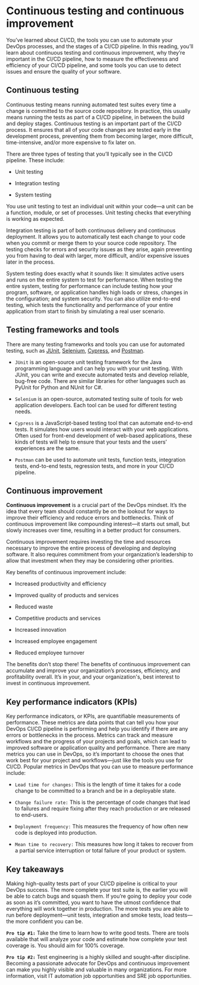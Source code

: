 # Continuous testing and continuous improvement

You’ve learned about CI/CD, the tools you can use to automate your DevOps processes, and the stages of a CI/CD pipeline. In this reading, you’ll learn about continuous testing and continuous improvement, why they’re important in the CI/CD pipeline, how to measure the effectiveness and efficiency of your CI/CD pipeline, and some tools you can use to detect issues and ensure the quality of your software. 

## Continuous testing
Continuous testing means running automated test suites every time a change is committed to the source code repository. In practice, this usually means running the tests as part of a CI/CD pipeline, in between the build and deploy stages. Continuous testing is an important part of the CI/CD process. It ensures that all of your code changes are tested early in the development process, preventing them from becoming larger, more difficult, time-intensive, and/or more expensive to fix later on.

There are three types of testing that you’ll typically see in the CI/CD pipeline. These include:

- Unit testing

- Integration testing

- System testing 

You use unit testing to test an individual unit within your code—a unit can be a function, module, or set of processes. Unit testing checks that everything is working as expected. 

Integration testing is part of both continuous delivery and continuous deployment. It allows you to automatically test each change to your code when you commit or merge them to your source code repository. The testing  checks for errors and security issues as they arise, again preventing you from having to deal with larger, more difficult, and/or expensive issues later in the process. 

System testing does exactly what it sounds like: It simulates active users and runs on the entire system to test for performance. When testing the entire system, testing for performance can include testing how your program, software, or application handles high loads or stress, changes in the configuration; and system  security. You can also utilize end-to-end testing, which tests the functionality and performance of your entire application from start to finish by simulating a real user scenario.

## Testing frameworks and tools
There are many testing frameworks and tools you can use for automated testing, such as [JUnit](https://junit.org/junit5/), [Selenium](https://www.selenium.dev/), [Cypress](https://www.cypress.io/), and [Postman](https://www.postman.com/). 

- `JUnit` is an open-source unit testing framework for the Java programming language and can help you with your unit testing. With JUnit, you can write and execute automated tests and develop reliable, bug-free code. There are similar libraries for other languages such as PyUnit for Python and NUnit for C#.

- `Selenium` is an open-source, automated testing suite of tools for web application developers. Each tool can be used for different testing needs.

- `Cypress` is a JavaScript-based testing tool that can automate end-to-end tests. It simulates how users would interact with your web applications. Often used for front-end development of web-based applications, these kinds of tests will help to ensure that your tests and the users’ experiences are the same. 

- `Postman` can be used to automate unit tests, function tests, integration tests, end-to-end tests, regression tests, and more in your CI/CD pipeline.  

## Continuous improvement
**Continuous improvement** is a crucial part of the DevOps mindset. It’s the idea that every team should constantly be on the lookout for ways to improve their efficiency and reduce errors and bottlenecks. Think of continuous improvement like compounding interest—it starts out small, but slowly increases over time, resulting in a better product for consumers. 

Continuous improvement requires investing the time and resources necessary to improve the entire process of developing and deploying software. It also requires commitment from your organization’s leadership to allow that investment when they may be considering other priorities.

Key benefits of continuous improvement include:

- Increased productivity and efficiency

- Improved quality of products and services

- Reduced waste

- Competitive products and services

- Increased innovation

- Increased employee engagement 

- Reduced employee turnover

The benefits don’t stop there! The benefits of continuous improvement can accumulate and improve your organization’s processes, efficiency, and profitability overall. It’s in your, and your organization's, best interest to invest in continuous improvement.

## Key performance indicators (KPIs)
Key performance indicators, or KPIs, are quantifiable measurements of performance. These metrics are data points that can tell you how your DevOps CI/CD pipeline is performing and help you identify if there are any errors or bottlenecks in the process. Metrics can track and measure workflows and the progress of your projects and goals, which can lead to improved software or application quality and performance. There are many metrics you can use in DevOps, so it’s important to choose the ones that work best for your project and workflows—just like the tools you use for CI/CD. Popular metrics in DevOps that you can use to measure performance include:

- `Lead time for changes:` This is the length of time it takes for a code change to be committed to a branch and be in a deployable state.

- `Change failure rate:` This is the percentage of code changes that lead to failures and require fixing after they reach production or are released to end-users.

- `Deployment frequency:` This measures the frequency of how often new code is deployed into production.

- `Mean time to recovery:` This measures how long it takes to recover from a partial service interruption or total failure of your product or system. 

## Key takeaways
Making high-quality tests part of your CI/CD pipeline is critical to your DevOps success. The more complete your test suite is, the earlier you will be able to catch bugs and squash them. If you’re going to deploy your code as soon as it’s committed, you want to have the utmost confidence that everything will work together in production. The more tests you are able to run before deployment—unit tests, integration and smoke tests, load tests—the more confident you can be. 

**`Pro tip #1:`** Take the time to learn how to write good tests. There are tools available that will analyze your code and estimate how complete your test coverage is. You should aim for 100% coverage. 

**`Pro tip #2:`** Test engineering is a highly skilled and sought-after discipline. Becoming a passionate advocate for DevOps and continuous improvement can make you highly visible and valuable in many organizations. For more information, visit IT automation job opportunities and SRE job opportunities.  

